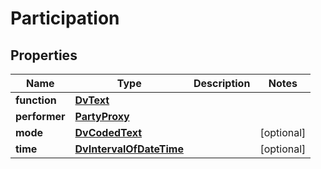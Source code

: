 
# Participation

## Properties
Name | Type | Description | Notes
------------ | ------------- | ------------- | -------------
**function** | [**DvText**](DvText.md) |  | 
**performer** | [**PartyProxy**](PartyProxy.md) |  | 
**mode** | [**DvCodedText**](DvCodedText.md) |  |  [optional]
**time** | [**DvIntervalOfDateTime**](DvIntervalOfDateTime.md) |  |  [optional]



